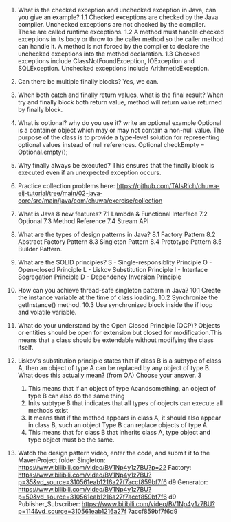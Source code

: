 1. What is the checked exception and unchecked exception in Java, can you give an example?
    1.1 Checked exceptions are checked by the Java compiler. Unchecked exceptions are not checked by the compiler. These are called runtime exceptions.
    1.2 A method must handle checked exceptions in its body or throw to the caller method so the caller method can handle it. A method is not forced by the compiler to declare the unchecked exceptions into the method declaration.
    1.3 Checked exceptions include ClassNotFoundException, IOException and SQLException. Unchecked exceptions include ArithmeticException.

2. Can there be multiple finally blocks?
    Yes, we can.

3. When both catch and finally return values, what is the final result?
    When try and finally block both return value, method will return value returned by finally block.

4. What is optional? why do you use it? write an optional example
    Optional is a container object which may or may not contain a non-null value. The purpose of the class is to provide a type-level solution for representing optional values instead of null references.
    Optional<String> checkEmpty = Optional.empty();

5. Why finally always be executed?
    This ensures that the finally block is executed even if an unexpected exception occurs.

6. Practice collection problems here: https://github.com/TAIsRich/chuwa-eij-tutorial/tree/main/02-java-core/src/main/java/com/chuwa/exercise/collection

7. What is Java 8 new features?
    7.1 Lambda & Functional Interface
    7.2 Optional
    7.3 Method Reference
    7.4 Stream API

8. What are the types of design patterns in Java?
    8.1 Factory Pattern
    8.2 Abstract Factory Pattern
    8.3 Singleton Pattern
    8.4 Prototype Pattern
    8.5 Builder Pattern.

9. What are the SOLID principles?
    S - Single-responsiblity Principle
    O - Open-closed Principle
    L - Liskov Substitution Principle
    I - Interface Segregation Principle
    D - Dependency Inversion Principle

10. How can you achieve thread-safe singleton pattern in Java?
    10.1 Create the instance variable at the time of class loading.
    10.2 Synchronize the getInstance() method.
    10.3 Use synchronized block inside the if loop and volatile variable.

11. What do your understand by the Open Closed Principle (OCP)?
    Objects or entities should be open for extension but closed for modification.This means that a class should be extendable without modifying the class itself.

12. Liskov's substitution principle states that if class B is a subtype of class A, then an object of type A can be replaced by any object of type B. What does this actually mean? (from OA) Choose your answer. 3
    1. This means that if an object of type Acandsomething, an object of type B can also do the same thing
    2. Inits subtype B that indicates that all types of objects can execute all methods exist
    3. It means that if the method appears in class A, it should also appear in class B, such an object Type B can replace objects of type A.
    4. This means that for class B that inherits class A, type object and type object must be the same.
13. Watch the design pattern video, enter the code, and submit it to the MavenProject folder
    Singleton: https://www.bilibili.com/video/BV1Np4y1z7BU?p=22
    Factory: https://www.bilibili.com/video/BV1Np4y1z7BU?p=35&vd_source=310561eab1216a27f7accf859bf7f6 d9
    Generator: https://www.bilibili.com/video/BV1Np4y1z7BU?p=50&vd_source=310561eab1216a27f7accf859bf7f6 d9
    Publisher_Subscriber: https://www.bilibili.com/video/BV1Np4y1z7BU?p=114&vd_source=310561eab1216a27f 7accf859bf7f6d9